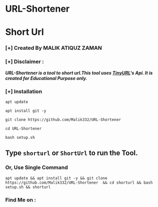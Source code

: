 # URL-Shortener
# Short Url
### [+] Created By MALIK ATIQUZ ZAMAN
### [+] Disclaimer :
***URL-Shortener is a tool to short url.This tool uses [TinyURL](https://tinyurl.com/)'s Api. It is created for Educational Purpose only.***


### [+] Installation
```apt update```

```apt install git -y```

```git clone https://github.com/Malik332/URL-Shortener ```

```cd URL-Shortener```

```bash setup.sh```

## Type `shorturl` or `ShortUrl` to run the Tool.
### Or, Use Single Command
```
apt update && apt install git -y && git clone https://github.com/Malik332/URL-Shortener  && cd shorturl && bash setup.sh && shorturl
```

### Find Me on :


